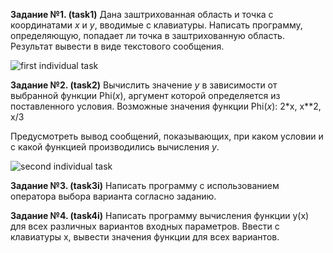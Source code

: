 **Задание №1. (task1)** Дана заштрихованная область  и точка с координатами _x_ и  _y_, вводимые с клавиатуры. Написать программу, определяющую, попадает ли точка в заштрихованную область. Результат вывести в виде текстового сообщения.

![first individual task](https://i.ibb.co/q1RWSSQ/Screenshot-from-2019-02-19-19-38-32.png)

**Задание №2. (task2)**  Вычислить значение _y_ в зависимости от выбранной функции Phi(_x_), аргумент которой определяется из поставленного условия. Возможные значения функции Phi(_x_): 2*x, x**2, x/3

Предусмотреть вывод сообщений, показывающих, при каком условии и с какой функцией производились вычисления _у_.

![second individual task](https://i.ibb.co/PMCWzyv/Screenshot-from-2019-02-19-19-46-30.png)

**Задание №3. (task3i)** Написать программу с использованием оператора выбора варианта согласно заданию.

**Задание №4. (task4i)** Написать программу вычисления функции y(x)  для всех различных вариантов входных параметров. Ввести с клавиатуры x, вывести значения функции для всех вариантов.
